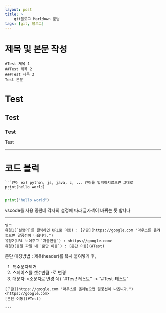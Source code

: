 ```yaml
---
layout: post
title: >
    git블로그 Markdown 문법 
tags: [git, 블로그]
---
```


# 제목 및 본문 작성

    #Test 제목 1
    ##Test 제목 2
    ###Test 제목 3
    Test 본문
# Test
## Test
### Test
Test

---

# 코드 블럭
    ```언어 ex) python, js, java, c, ... 언어를 입력하지않으면 그대로
    print(hello world)
    ```
```python
print("hello world")
```
vscode를 사용 중인데 각자의 설정에 따라 글자색이 바뀌는 듯 합니다

---

    링크
    유형1(`설명어`를 클릭하면 URL로 이동) : [구글](https://google.com "마우스를 올려놓으면 말풍선이 나옵니다.")  
    유형2(URL 보여주고 `자동연결`) : <https://google.com>  
    유형3(동일 파일 내 `문단 이동`) : [문단 이동](#Test)

문단 매칭방법 : 제목(header)를 복사 붙여넣기 후,
1) 특수문자제거
2) 스페이스를 갯수만큼 -로 변경
3) 대문자->소문자로 변경
예) “#Test! 테스트” -> “#Test–테스트”
```
[구글](https://google.com "마우스를 올려놓으면 말풍선이 나옵니다.")  
<https://google.com>  
[문단 이동](#Test)  

---
